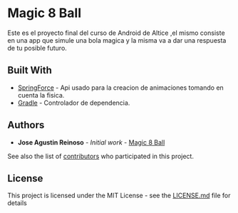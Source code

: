 # Magic 8 Ball

Este es el proyecto final del curso de Android de Altice ,el mismo consiste en una app que simule una bola magica y la misma
va a dar una respuesta de tu posible futuro.

## Built With

* [SpringForce](https://developer.android.com/reference/android/support/animation/SpringForce) - Api usado para la creacion de animaciones tomando en cuenta la fisica.
* [Gradle](https://gradle.org/) - Controlador de dependencia.



## Authors

* **Jose Agustin Reinoso** - *Initial work* - [Magic 8 Ball](https://github.com/jadrdc/prj-cursobasico-9/)

See also the list of [contributors](https://github.com/your/project/contributors) who participated in this project.

## License

This project is licensed under the MIT License - see the [LICENSE.md](LICENSE.md) file for details

